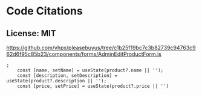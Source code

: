 # Code Citations

## License: MIT
https://github.com/vhpx/pleasebuyus/tree/c1b25f19bc7c3b82739c94763c962d6f95c85b23/components/forms/AdminEditProductForm.js

```
;
    const [name, setName] = useState(product?.name || '');
    const [description, setDescription] = useState(product?.description || '');
    const [price, setPrice] = useState(product?.price || '') 

```

